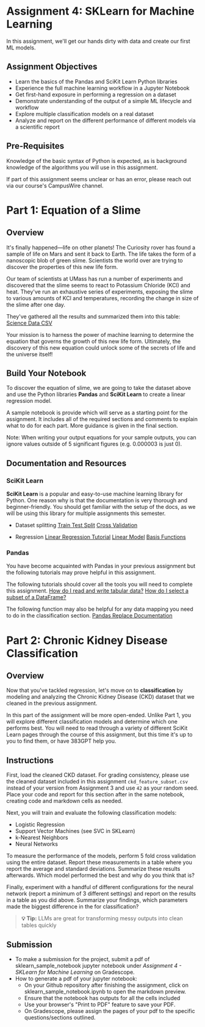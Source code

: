 # Assignment 4: SKLearn for Machine Learning

In this assignment, we'll get our hands dirty with data and create our first ML models.

## Assignment Objectives
- Learn the basics of the Pandas and SciKit Learn Python libraries
- Experience the full machine learning workflow in a Jupyter Notebook
- Get first-hand exposure in performing a regression on a dataset
- Demonstrate understanding of the output of a simple ML lifecycle and workflow
- Explore multiple classification models on a real dataset
- Analyze and report on the different performance of different models via a scientific report

## Pre-Requisites
Knowledge of the basic syntax of Python is expected, as is background knowledge of the algorithms you will use in this assignment.

If part of this assignment seems unclear or has an error, please reach out via our course's CampusWire channel.

<!-- ## Rubric

| Task                          | Points | Details                                                   |
|-------------------------------|--------|-----------------------------------------------------------|
| Code Runs                      | 10      | Notebook runs without error                              |
| Part 1                         | 10     | Completion of Part 1: Loading Dataset                     |
| Part 2                         | 10     | Completion of Part 2: Splitting Dataset                   |
| Part 3                         | 10     | Completion of Part 3: Linear Regression                   |
| Part 4                         | 10     | Completion of Part 4: Cross Validation                    |
| Part 5                         | 10     | Completion of Part 5: Polynomial Regression               |
| **Total Points**               | **60** |                                                           | -->

# Part 1: Equation of a Slime

## Overview

It's finally happened—life on other planets! The Curiosity rover has found a sample of life on Mars and sent it back to Earth. The life takes the form of a nanoscopic blob of green slime. Scientists the world over are trying to discover the properties of this new life form.

Our team of scientists at UMass has run a number of experiments and discovered that the slime seems to react to Potassium Chloride (KCl) and heat. They've run an exhaustive series of experiments, exposing the slime to various amounts of KCl and temperatures, recording the change in size of the slime after one day.

They've gathered all the results and summarized them into this table:
[Science Data CSV](./science_data_large.csv)

Your mission is to harness the power of machine learning to determine the equation that governs the growth of this new life form. Ultimately, the discovery of this new equation could unlock some of the secrets of life and the universe itself!

## Build Your Notebook

To discover the equation of slime, we are going to take the dataset above and use the Python libraries **Pandas** and **SciKit Learn** to create a linear regression model.

A sample notebook is provide which will serve as a starting point for the assignment. It includes all of the required sections and comments to explain what to do for each part. More guidance is given in the final section.

Note: When writing your output equations for your sample outputs, you can ignore values outside of 5 significant figures (e.g. 0.000003 is just 0).

## Documentation and Resources

### SciKit Learn

**SciKit Learn** is a popular and easy-to-use machine learning library for Python. One reason why is that the documentation is very thorough and beginner-friendly. You should get familiar with the setup of the docs, as we will be using this library for multiple assignments this semester.

- Dataset splitting
[Train Test Split](https://scikit-learn.org/stable/modules/generated/sklearn.model_selection.train_test_split.html)
[Cross Validation](https://scikit-learn.org/stable/modules/cross_validation.html#cross-validation)

- Regression
[Linear Regression Tutorial](https://scikit-learn.org/stable/modules/generated/sklearn.linear_model.LinearRegression.html#sklearn.linear_model.LinearRegression)
[Linear Model](https://scikit-learn.org/stable/modules/linear_model.html)
[Basis Functions](https://scikit-learn.org/stable/modules/linear_model.html#polynomial-regression-extending-linear-models-with-basis-functions)

### Pandas
You have become acquainted with Pandas in your previous assignment but the following tutorials may prove helpful in this assignment.

The following tutorials should cover all the tools you will need to complete this assignment. 
[How do I read and write tabular data?](https://pandas.pydata.org/docs/getting_started/intro_tutorials/02_read_write.html)
[How do I select a subset of a DataFrame?](https://pandas.pydata.org/docs/getting_started/intro_tutorials/03_subset_data.html)

The following function may also be helpful for any data mapping you need to do in the classification section.
[Pandas Replace Documentation](https://pandas.pydata.org/pandas-docs/stable/reference/api/pandas.DataFrame.replace.html)

# Part 2: Chronic Kidney Disease Classification

## Overview
Now that you've tackled regression, let's move on to **classification** by modeling and analyzing the Chronic Kidney Disease (CKD) dataset that we cleaned in the previous assignment.

In this part of the assignment will be more open-ended. Unlike Part 1, you will explore different classification models and determine which one performs best. You will need to read through a variety of different SciKit Learn pages through the course of this assignment, but this time it's up to you to find them, or have 383GPT help you.

## Instructions
First, load the cleaned CKD dataset. For grading consistency, please use the cleaned dataset included in this assignment `ckd_feature_subset.csv` instead of your version from Assignment 3 and use `42` as your random seed. Place your code and report for this section after in the same notebook, creating code and markdown cells as needed. 

Next, you will train and evaluate the following classification models:
- Logistic Regression
- Support Vector Machines (see SVC in SKLearn)
- k-Nearest Neighbors
- Neural Networks

To measure the performance of the models, perform 5 fold cross validation using the entire dataset. Report these measurements in a table where you report the average and standard deviations. Summarize these results afterwards. Which model performed the best and why do you think that is?

Finally, experiment with a handful of different configurations for the neural network (report a minimum of 3 different settings) and report on the results in a table as you did above. Summarize your findings, which parameters made the biggest difference in the for classification?

> **💡 Tip:**  LLMs are great for transforming messy outputs into clean tables quickly

## Submission 

- To make a submission for the project, submit a pdf of sklearn_sample_notebook jupyter notebook under *Assignment 4 - SKLearn for Machine Learning* on Gradescope. 
- How to generate a pdf of your jupyter notebook:
    - On your Github repository after finishing the assignment, click on sklearn_sample_notebook.ipynb to open the markdown preview.
    - Ensure that the notebook has outputs for all the cells included
    - Use your browser's "Print to PDF" feature to save your PDF.
    - On Gradescope, please assign the pages of your pdf to the specific questions/sections outlined.